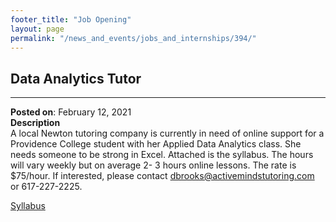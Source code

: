 ```yaml
---
footer_title: "Job Opening"
layout: page
permalink: "/news_and_events/jobs_and_internships/394/"
---
```


## Data Analytics Tutor

---
**Posted on**: February 12, 2021\
**Description**\
A local Newton tutoring company is currently in need of online support for a Providence College student with her Applied Data Analytics class. She needs someone to be strong in Excel. Attached is the syllabus. The hours will vary weekly but on average 2- 3 hours online lessons. The rate is $75/hour. If interested, please contact dbrooks@activemindstutoring.com or 617-227-2225.

[Syllabus](pdf)